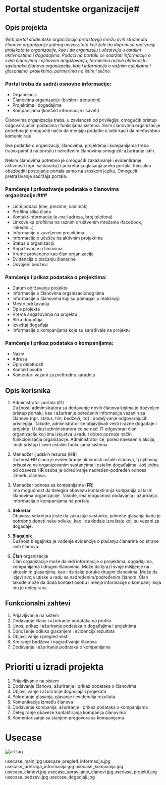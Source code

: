 # __Portal studentske organizacije__#

## Opis projekta ##
  *Web portal studentske organizacije predstavlja mrežu svih studenata članova organizacije jednog univerziteta koji žele da doprinesu realizaciji projekata te organizacije, kao i da organizuju i učestvuju u ostalim aktivnostima i događajima. Podaci na portalu će sadržati informacije o svim članovima i njihovom angažovanju, terminima raznih aktivnosti i sastanaka članova organizacije, kao i informacije o važnim odlukama i glasanjima, projektima, partnerima na istim i slično.*
### Portal treba da sadrži osnovne informacije: ###

* Organizaciji
* Članovima organizacije (bivšim i trenutnim)
* Projektima i događajima
*	Kompanijama (kontakt informacije i saveti)

  Članovima organizacije treba, u zavisnosti od privilegija, omogućiti pristup odgovarajućim podacima i funkcijama sistema.
  Svim članovima organizacije potrebno je omogućiti način da menjaju podatke o sebi kao i da međusobno komuniciraju.  

  Sve podatke o organizaciji, članovima, projektima i kompanijama treba trajno pamtiti na portalu i određenim članovima omogućiti ažuriranje istih.  

  Nekim članovima potrebno je omogućiti zakazivanje i evidentiranje aktivnosti (npr. sastanaka) i pokretanja glasanja preko portala.
  Inicijalno obezbediti postojanje portala samo na srpskom jeziku.
  Omogućiti pretraživanje sadržaja portala.


###  Pamćenje i prikazivanje podataka o članovima organizacije:###
* Lični podaci (ime, prezime, nadimak)
* Profilna slika člana
* Kontakt informacije (e-mail adresa, broj telefona)
* Linkove ka profilima na raznim društvenim mrežama (facebook, linkedin...)
* Informacije o završenim projektima
* Informacije o učešću na aktivnim projektima
* Status u organizaciji
* Angažovanje u timovima
*	Vreme provedeno kao član organizacije
*	Evidencija o plaćanju članarine
*	Osvojeni bedževi


### Pamćenje i prikaz podataka o projektima: ###

*	Datum održavanja projekta
*	Informacije o članovima organizacionog tima
*	Informacije o članovima koji su pomagali u realizaciji
*	Mesto održavanja
*	Opis projekta
*	Vreme angažovanja na projektu
*	Slika događaja
*	Izveštaj događaja
*	Informacije o kompanijama koje su sarađivale na projektu


### Pamćenje i prikaz podataka o kompanijama: ###
*	Naziv
*	Adresa
*	Opis delatnosti
*	Kontakt osobe
*	Komentari vezani za prethodnu saradnju


##	Opis korisnika ##
1.  Administrator portala (__IT__)  
      Dužnosti administratora su dodavanje novih članova kojima je dozvoljen pristup portalu, kao i ažuriranje  određenih informacija vezanih za članove (npr. status, tim, bedževi, itd) i dodeljivanje odgovarajućih privilegija. Takođe, administrator će objavljivati vesti i razne događaje i projekte.
      U ulozi administratora će se naći IT odgovoran član organizacije koji ima iskustva u radu i dobro poznaje način funkcionisanja organizacije.
      Administrator će, pored navedenih akcija, imati pristup i svim ostalim funkcijama sistema.

2.  Menadžer ljudskih resursa (__HR__)  
      Dužnost HR člana je evidentiranje aktivnosti ostalih članova, tj njihovog prisustva na organizovanim sastancima i ostalim događajima. Još jedna od obaveza HR osobe je određivanje nadređen-podređen odnosa između članova.
3.  Menadžer odnosa sa kompanijama (__FR__)  
      Ima mogućnost da delegira obavezu kontaktiranja kompanija ostalim članovima organizacije. Takođe, ima mogućnost dodavanja i ažuriranja informacija o kompanijama na portalu.
4.  __Sekretar__  
      Obaveza sekretara jeste da zakazuje sastanke, pokreće glasanja kada je potrebno doneti neku odluku, kao i da dodaje izveštaje koji su vezani za događaje.
5.  __Blagajnik__  
      Dužnost blagajnika je vođenje evidencije o plaćanju članarine od strane svih članova.
6.  __Član__ organizacije  
      Član organizacije može da vidi informacije o projektima, događajima, kompanijama i drugim članovima. Može da izrazi svoje mišljenje na aktuelnim glasanjima, kao i da šalje poruke drugim članovima. Može da izjavi svoje utiske u radu sa nadređenim/podređenim članom. Član takođe može da doda kontakt osobu i menja informacije o kompaniji koja mu je delegirana.  


##	Funkcionalni zahtevi ##
1.  Prijavljivanje na sistem   
2.  Dodavanje člana i ažuriranje podataka na profilu   
3.  Unos, prikaz i ažuriranje podataka o događajima i projektima   
4.  Donošenje odluka glasanjem i evidencija rezultata   
5.  Objavljivanje i pregled vesti   
6.  Kreiranje bedževa i nagrađivanje članova   
7.  Dodavanje i ažuriranje podataka o kompanijama   

# __Prioriti__ u izradi projekta #
1. 	Prijavljivanje na sistem
2. 	Dodavanje članova, ažuriranje i prikaz podataka o članovima
3. 	Objavljivanje i ažuriranje dogadjaja i projekata
4. 	Pokretanje glasanja, glasanje i evidencija rezultata
5. 	Komunikacija između članova
6. 	Dodavanje kompanija, ažuriranje i prikaz podataka o kompanijama
7. 	Delegiranje obaveze kontaktiranja kompanija članovima
8. 	Komentarisanje sa stanjem pregovora sa kompanijama

# **Usecase** #
![alt tag](path)
  
usecase_main.jpg
usecase_pregled_informacija.jpg
usecase_pretraga_informacija.jpg
usecase_kompanija.jpg
usecase_clanovi.jpg
usecase_upravljanje_clanovi.jpg
usecase_projekti.jpg
usecase_bedzevi.jpg
usecase_dogadjaji.jpg
